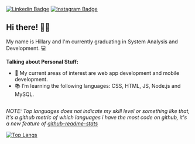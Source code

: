 
[![Linkedin Badge](https://img.shields.io/badge/-LinkedIn-blue?style=flat&logo=LinkedIn&logoColor=white)](https://www.linkedin.com/in/hillaryreis2002/)
[![Instagram Badge](https://img.shields.io/badge/-Instagram-C13584?style=flat&logo=Instagram&logoColor=white)](https://www.instagram.com/hlryrs/)

## Hi there! ✌🏻

My name is Hillary and I'm currently graduating in System Analysis and Development. 💻


**Talking about Personal Stuff:**
- 📍 My current areas of interest are web app development and mobile development. 
- 📚 I’m learning the following languages: CSS, HTML, JS, Node.js and MySQL.

##
*NOTE: Top languages does not indicate my skill level or something like that, it's a github metric of which languages i have the most code on github, it's a new feature of [github-readme-stats](https://github.com/anuraghazra/github-readme-stats)*

[![Top Langs](https://github-readme-stats.vercel.app/api/top-langs/?username=hillary-reis&layout=compact)](https://github.com/anuraghazra/github-readme-stats)


